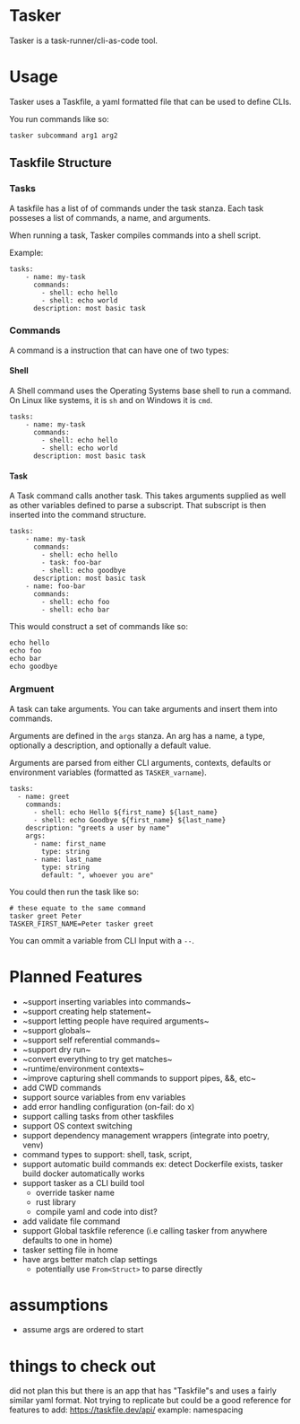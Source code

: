 # Tasker
Tasker is a task-runner/cli-as-code tool.

# Usage
Tasker uses a Taskfile, a yaml formatted file that can be used to define CLIs.

You run commands like so:
```
tasker subcommand arg1 arg2
```

## Taskfile Structure
### Tasks
A taskfile has a list of of commands under the task stanza. Each task posseses a list of commands, a name, and arguments.

When running a task, Tasker compiles commands into a shell script.

Example:
```
tasks:
    - name: my-task
      commands:
        - shell: echo hello
        - shell: echo world
      description: most basic task
```
### Commands
A command is a instruction that can have one of two types:
#### Shell
A Shell command uses the Operating Systems base shell to run a command. On Linux like systems, it is `sh` and on Windows it is `cmd`.

```
tasks:
    - name: my-task
      commands:
        - shell: echo hello
        - shell: echo world
      description: most basic task
```
#### Task
A Task command calls another task. This takes arguments supplied as well as other variables defined to parse a subscript. That subscript is then inserted into the command structure.

```
tasks:
    - name: my-task
      commands:
        - shell: echo hello
        - task: foo-bar
        - shell: echo goodbye
      description: most basic task
    - name: foo-bar
      commands:
        - shell: echo foo
        - shell: echo bar
```

This would construct a set of commands like so:
```
echo hello
echo foo
echo bar
echo goodbye
```

### Argmuent
A task can take arguments. You can take arguments and insert them into commands.

Arguments are defined in the `args` stanza. An arg has a name, a type, optionally a description, and optionally a default value.

Arguments are parsed from either CLI arguments, contexts, defaults or environment variables (formatted as `TASKER_varname`).

```
tasks:
  - name: greet
    commands:
      - shell: echo Hello ${first_name} ${last_name}
      - shell: echo Goodbye ${first_name} ${last_name}
    description: "greets a user by name"
    args:
      - name: first_name
        type: string
      - name: last_name
        type: string
        default: ", whoever you are"
```

You could then run the task like so:
```
# these equate to the same command
tasker greet Peter
TASKER_FIRST_NAME=Peter tasker greet
```

You can ommit a variable from CLI Input with a `--`.

# Planned Features
- ~support inserting variables into commands~
- ~support creating help statement~
- ~support letting people have required arguments~
- ~support globals~
- ~support self referential commands~
- ~support dry run~
- ~convert everything to try get matches~
- ~runtime/environment contexts~
- ~improve capturing shell commands to support pipes, &&, etc~
- add CWD commands
- support source variables from env variables
- add error handling configuration (on-fail: do x)
- support calling tasks from other taskfiles
- support OS context switching
- support dependency management wrappers (integrate into poetry, venv)
- command types to support: shell, task, script,
- support automatic build commands ex: detect Dockerfile exists, tasker build docker automatically works
- support tasker as a CLI build tool
    - override tasker name
    - rust library
    - compile yaml and code into dist?
- add validate file command
- support Global taskfile reference (i.e calling tasker from anywhere defaults to one in home)
- tasker setting file in home
- have args better match clap settings
  - potentially use `From<Struct>` to parse directly

# assumptions
- assume args are ordered to start

# things to check out
did not plan this but there is an app that has "Taskfile"s and uses a fairly similar yaml format. Not trying to replicate but could be a good reference for features to add: https://taskfile.dev/api/
example: namespacing